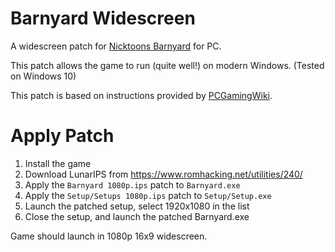 # Barnyard Widescreen
A widescreen patch for [Nicktoons Barnyard](https://en.wikipedia.org/wiki/Barnyard_(video_game)) for PC.

This patch allows the game to run (quite well!) on modern Windows. (Tested on Windows 10)

This patch is based on instructions provided by [PCGamingWiki](https://www.pcgamingwiki.com/wiki/Barnyard#Widescreen_resolution).

# Apply Patch
1. Install the game
2. Download LunarIPS from https://www.romhacking.net/utilities/240/
3. Apply the `Barnyard 1080p.ips` patch to `Barnyard.exe`
4. Apply the `Setup/Setups 1080p.ips` patch to `Setup/Setup.exe`
5. Launch the patched setup, select 1920x1080 in the list
6. Close the setup, and launch the patched Barnyard.exe

Game should launch in 1080p 16x9 widescreen.
